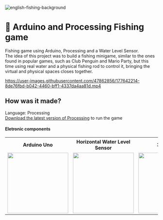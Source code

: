 ![english-fishing-background](https://user-images.githubusercontent.com/47862856/177536939-4eee9b31-6b0b-44c3-83f0-fa40413efff4.png)


# 🎣 Arduino and Processing Fishing game
Fishing game using Arduino, Processing and a Water Level Sensor.\
The idea of this project was to build a fishing minigame, similar to the ones found in popular games, such as Club Penguin and Mario Party, but this time using real water and a physical fishing rod to control it, bringing the virtual and physical spaces closes together.

https://user-images.githubusercontent.com/47862856/177642214-8de76fbd-b042-4460-bff1-4337da4aa81d.mp4

## How was it made?
Language: Processing\
[Download the latest version of Processing](https://processing.org/download) to run the game

#### Eletronic components
<table>
  <tr>
    <th>Arduino Uno</th>
    <th>Horizontal Water Level Sensor</th>
    <th>3 jumpers</th>
    <th>1 resistor</th>
    <th>1 protoboard</th>
  </tr>
  <tr>
    <td><img width="200" src="https://user-images.githubusercontent.com/47862856/179044732-13a1cc4e-458f-4a54-916a-d736a981d54e.png"></td>
    <td><img width="200" src="https://user-images.githubusercontent.com/47862856/179044918-3614d8f7-9481-4cb3-b3e7-4d9c29720cc3.png"></td>
    <td><img width="200" src="https://user-images.githubusercontent.com/47862856/179076572-7600071d-fcbd-44fe-8d71-bb4129967a6e.png"></td>
    <td><img width="200" src="https://user-images.githubusercontent.com/47862856/179076651-6fb08e44-4cf4-4d5e-80b0-666169b10253.png"></td>
    <td><img width="200" src="https://user-images.githubusercontent.com/47862856/179076936-a465a90b-f77b-43a0-92d5-ee984e5c1231.png"></td>
  </tr>
</table>


